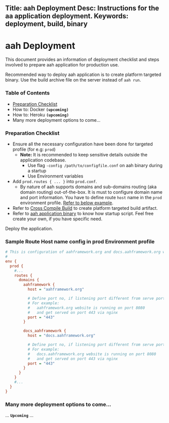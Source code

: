 Title: aah Deployment
Desc: Instructions for the aa application deployment.
Keywords: deployment, build, binary
---
# aah Deployment

This document provides an information of deployment checklist and steps involved to prepare aah application for production use.

Recommended way to deploy aah application is to create platform targeted binary. Use the build archive file on the server instead of `aah run`.

### Table of Contents

  * [Preparation Checklist](#preparation-checklist)
  * How to: Docker **`(upcoming)`**
  * How to: Heroku **`(upcoming)`**
  * Many more deployment options to come...

### Preparation Checklist

  * Ensure all the necessary configuration have been done for targeted profile (for e.g: `prod`)
      - **Note:** It is recommended to keep sensitive details outside the application codebase.
          * Use flag `-config /path/to/configfile.conf` on aah binary during a startup
          * Use Environment variables
  * Add `prod.routes { ... }` into `prod.conf`.
      - By nature of aah supports domains and sub-domains routing (aka domain routing) out-of-the-box. It is must to configure domain name and port information. You have to define route `host` name in the `prod` environment profile. [Refer to below example](#sample-route-host-name-config-in-prod-environment-profile).
  * Refer to [Cross Compile Build](aah-cli-tool.html#cross-compile-build) to create platform targeted build artifact.
  * Refer to [aah application binary](aah-application-binary.html) to know how startup script. Feel free create your own, if you have specific need.

Deploy the application.

### Sample Route Host name config in prod Environment profile

```cfg
# This is configuration of aahframework.org and docs.aahframework.org websites.
#
env {
  prod {
    #...
    routes {
      domains {
        aahframework {
          host = "aahframework.org"

          # Define port no, if listening port different from serve port
          # For example:
          #   aahframework.org website is running on port 8080
          #   and get served on port 443 via nginx
          port = "443"  
        }

        docs_aahframework {
          host = "docs.aahframework.org"

          # Define port no, if listening port different from serve port
          # For example:
          #   docs.aahframework.org website is running on port 8080
          #   and get served on port 443 via nginx
          port = "443"
        }
      }
    }
    #...
  }
}
```

### Many more deployment options to come...

... **`Upcoming`** ...
